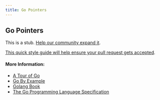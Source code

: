 ```yaml
---
title: Go Pointers
---
```

## Go Pointers

This is a stub. [Help our community expand it](https://github.com/freecodecamp/guides/tree/master/src/pages/go/go-pointers/index.md).

[This quick style guide will help ensure your pull request gets accepted](https://github.com/freecodecamp/guides/blob/master/README.md).

<!-- The article goes here, in GitHub-flavored Markdown. Feel free to add YouTube videos, images, and CodePen/JSBin embeds  -->

#### More Information:
<!-- Please add any articles you think might be helpful to read before writing the article -->
* [A Tour of Go](https://tour.golang.org/moretypes/1)
* [Go By Example](https://gobyexample.com/pointers)
* [Golang Book](https://www.golang-book.com/books/intro/8)
* [The Go Programming Language Specification](https://golang.org/ref/spec#Address_operators)
